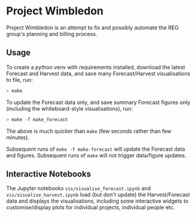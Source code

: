 # Project Wimbledon

Project Wimbledon is an attempt to fix and possibly automate the REG group's
planning and billing process.

## Usage

To create a python venv with requirements installed, download the latest Forecast and Harvest data, and save many Forecast/Harvest visualisations to file, run:
```bash
> make
```

To update the Forecast data only, and save summary Forecast figures only (including the whiteboard-style visualisations), run:
```bash
> make -f make_forecast 
```
The above is much quicker than `make` (few seconds rather than few minutes).

Subsequent runs of `make -f make-forecast` will update the Forecast data and figures. Subsequent runs of `make` will not trigger data/figure updates.

## Interactive Notebooks

The Jupyter notebooks `vis/visualise_forecast.ipynb` and `vis/visualise_harvest.ipynb` load (but don't update) the Harvest/Forecast data and displays the visualisations, including some interactive widgets to customise/display plots for individual projects, individual people etc.
